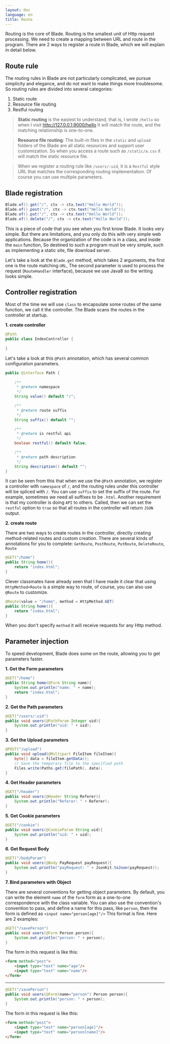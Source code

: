 ```yaml
---
layout: doc
language: en
title: Route
---
```


Routing is the core of Blade. Routing is the smallest unit of Http request processing. We need to create a mapping between URL and route in the program.
There are 2 ways to register a route in Blade, which we will explain in detail below.

## Route rule

The routing rules in Blade are not particularly complicated, we pursue simplicity and elegance, and do not want to make things more troublesome.
So routing rules are divided into several categories:

1. Static route
2. Resource file routing
3. Restful routing

> **Static routing** is the easiest to understand, that is, I wrote `/hello` so when I visit http://127.0.0.1:9000/hello It will match the route, and the matching relationship is one-to-one.
 
> **Resource file routing**: The built-in files in the `static` and `upload` folders of the Blade are all static resources and support user customization.
> So when you access a route such as `/static/a.css` it will match the static resource file.

> When we register a routing rule like `/users/:uid`, it is a `Restful` style URL that matches the corresponding routing implementation. Of course you can use multiple parameters.

## Blade registration

```java
Blade.of().get("/", ctx -> ctx.text("Hello World"));
Blade.of().post("/", ctx -> ctx.text("Hello World"));
Blade.of().put("/", ctx -> ctx.text("Hello World"));
Blade.of().delete("/", ctx -> ctx.text("Hello World"));
```

This is a piece of code that you see when you first know Blade. It looks very simple.
But there are limitations, and you only do this with very simple web applications.
Because the organization of the code is in a class, and inside the `main` function,
So destined to such a program must be very simple, such as implementing a static site, file download server.

Let's take a look at the `Blade.get` method, which takes 2 arguments, the first one is the route matching `URL`,
The second parameter is used to process the request (`RouteHandler` interface), because we use Java8 so the writing looks simple.

## Controller registration

Most of the time we will use `class` to encapsulate some routes of the same function, we call it the controller.
The Blade scans the routes in the controller at startup.

**1. create controller**

```java
@Path
public class IndexController {
    
}
```

Let's take a look at this `@Path` annotation, which has several common configuration parameters.

```java
public @interface Path {
    
    /**
     * @return namespace
     */
    String value() default "/";

    /**
     * @return route suffix
     */
    String suffix() default "";

    /**
     * @return is restful api
     */
    boolean restful() default false;

    /**
     * @return path description
     */
    String description() default "";
}
```

It can be seen from this that when we use the `@Path` annotation, we register a controller with `namespace` of `/`, and the routing rules under this controller will be spliced with `/`.
You can use `suffix` to set the suffix of the route. For example, sometimes we need all suffixes to be `.html`. Another requirement is that my controller is doing `API` to others.
Called, then we can set the `restful` option to `true` so that all routes in the controller will return `JSON` output.

**2. create route**

There are two ways to create routes in the controller, directly creating method-related routes and custom creation.
There are several kinds of annotations for you to complete: `GetRoute`, `PostRoute`, `PutRoute`, `DeleteRoute`, `Route`

```java
@GET("/home")
public String home(){
    return "index.html";
}
```

Clever classmates have already seen that I have made it clear that using `HttpMethod+Route` is a simple way to route, of course, you can also use `@Route` to customize.

```java
@Route(value = "/home", method = HttpMethod.GET)
public String home(){
    return "index.html";
}
```

When you don't specify `method` it will receive requests for any Http method.

## Parameter injection

To speed development, Blade does some on the route, allowing you to get parameters faster.

**1. Get the Form parameters**

```java
@GET("/home")
public String home(@Form String name){
    System.out.println("name: " + name);
    return "index.html";
}
```

**2. Get the Path parameters**

```java
@GET("/users/:uid")
public void users(@PathParam Integer uid){
    System.out.println("uid: " + uid);
}
```

**3. Get the Upload parameters**

```java
@POST("/upload")
public void upload(@Multipart FileItem fileItem){
    byte[] data = fileItem.getData();
    // Save the temporary file to the specified path
    Files.write(Paths.get(filePath), data);
}
```

**4. Get Header parameters**

```java
@GET("/header")
public void users(@Header String Referer){
    System.out.println("Referer: " + Referer);
}
```

**5. Get Cookie parameters**

```java
@GET("/cookie")
public void users(@CookieParam String uid){
    System.out.println("uid: " + uid);
}
```

**6. Get Request Body**

```java
@GET("/bodyParam")
public void users(@Body PayRequest payRequest){
    System.out.println("payRequest: " + JsonKit.toJson(payRequest));
}
```

**7. Bind parameters with Object**

There are several conventions for getting object parameters. By default, you can write the element `name` of the `form` form as a one-to-one correspondence with the class variable.
You can also use the convention's convention to pass, and define a name for this pass, like `person`, then the form is defined as `<input name="person[age]"/>`
This format is fine. Here are 2 examples:

```java
@GET("/savePerson")
public void users(@Form Person person){
    System.out.println("person: " + person);
}
```

The form in this request is like this:

```html
<form method="post">
    <input type="text" name="age"/>
    <input type="text" name="name"/>
</form>
```

---


```java
@GET("/savePerson")
public void users(@Form(name="person") Person person){
    System.out.println("person: " + person);
}
```

The form in this request is like this:

```html
<form method="post">
    <input type="text" name="person[age]"/>
    <input type="text" name="person[name]"/>
</form>
```